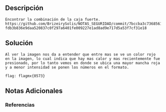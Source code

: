 ## Descripción 
```
Encontrar la combinación de la caja fuerte.
https://github.com/BrizeirySolis/NOTAS_SEGURIDAD/commit/7bccba3c7368561302ae6588f57ad039cd4c7901#diff-fdb3b836e9daa520837c0f297a6401fe009227e1ad8ad9e717d5a53f7cf31e18
```
[](https://github.com/armandoportillo0101/Seguridad-de-Redes/blob/main/Plantilla.md#objetivo)
## Solución
```
Al ver la imagen nos da a entender que entre mas se ve un color rojo en la imagen, lo cual indica que hay mas calor y mas recientemente fue presionado, por lo tanto vemos en donde se ubica una mayor mancha roja y a menor intensidad se ponen los números en el formato.

flag: flagmx{0573}
```
[](https://github.com/armandoportillo0101/Seguridad-de-Redes/blob/main/Plantilla.md#soluci%C3%B3n)

## Notas Adicionales

[](https://github.com/armandoportillo0101/Seguridad-de-Redes/blob/main/Plantilla.md#notas-adicionales)

### Referencias